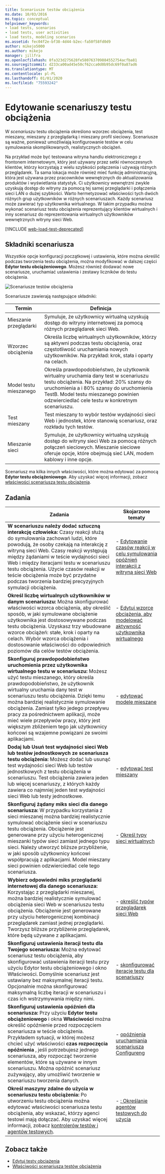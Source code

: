 ```yaml
---
title: Scenariusze testów obciążenia
ms.date: 10/03/2016
ms.topic: conceptual
helpviewer_keywords:
- load tests, scenarios
- load tests, user activities
- load tests, modeling scenarios
ms.assetid: fec04f2e-bf38-4d44-b2ec-fa50f58fd0d9
author: mikejo5000
ms.author: mikejo
manager: jillfra
ms.openlocfilehash: 8fa323d275628fe580763709884552754acfba81
ms.sourcegitcommit: d233ca00ad45e50cf62cca0d0b95dc69f0a87ad6
ms.translationtype: MT
ms.contentlocale: pl-PL
ms.lasthandoff: 01/01/2020
ms.locfileid: "75593242"
---
```

# <a name="edit-load-test-scenarios"></a>Edytowanie scenariuszy testu obciążenia

W *scenariuszu* testu obciążenia określono wzorzec obciążenia, test mieszany, mieszany z przeglądarką i mieszany profil sieciowy. Scenariusze są ważne, ponieważ umożliwiają konfigurowanie testów w celu symulowania skomplikowanych, realistycznych obciążeń.

Na przykład może być testowana witryna handlu elektronicznego z frontonem internetowym, który jest używany przez setki równoczesnych klientów, którzy korzystają z wielu szybkości połączenia i używają różnych przeglądarek. Ta sama lokacja może również mieć funkcję administracyjną, która jest używana przez pracowników wewnętrznych do aktualizowania produktów i wyświetlania statystyk. Ci użytkownicy wewnętrzni zwykle uzyskują dostęp do witryny za pomocą tej samej przeglądarki i połączenia sieci LAN o dużej szybkości. Warto hermetyzować właściwości tych dwóch różnych grup użytkowników w różnych scenariuszach. Każdy scenariusz może zawierać typ użytkownika wirtualnego. W takim przypadku można wykonać scenariusz testu obciążenia reprezentujący klientów wirtualnych i inny scenariusz do reprezentowania wirtualnych użytkowników wewnętrznych witryny sieci Web.

[!INCLUDE [web-load-test-deprecated](includes/web-load-test-deprecated.md)]

## <a name="scenario-components"></a>Składniki scenariusza

Wszystkie opcje konfiguracji początkowej i ustawienia, które można określić podczas tworzenia testu obciążenia, można modyfikować w dalszej części **Edytor testu obciążeniowego**. Możesz również dodawać nowe scenariusze, uruchamiać ustawienia i zestawy liczników do testu obciążenia.

![Scenariusze testów obciążenia](../test/media/loadtesteditinscenarios.png)

Scenariusze zawierają następujące składniki:

|Termin|Definicja|
|-|-|
|Mieszanie przeglądarki|Symuluje, że użytkownicy wirtualną uzyskują dostęp do witryny internetowej za pomocą różnych przeglądarek sieci Web.|
|Wzorzec obciążenia|Określa liczbę wirtualnych użytkowników, którzy są aktywni podczas testu obciążenia, oraz częstotliwość uruchamiania nowych użytkowników. Na przykład: krok, stała i oparty na celach.|
|Model testu mieszanego|Określa prawdopodobieństwo, że użytkownik wirtualny uruchamia dany test w scenariuszu testu obciążenia. Na przykład: 20% szansy do uruchomienia a i 80% szansy do uruchomienia TestB. Model testu mieszanego powinien odzwierciedlać cele testu w konkretnym scenariuszu.|
|Test mieszany|Test mieszany to wybór testów wydajności sieci Web i jednostek, które stanowią scenariusz, oraz rozkładu tych testów.|
|Mieszanie sieci|Symuluje, że użytkownicy wirtualną uzyskują dostęp do witryny sieci Web za pomocą różnych połączeń sieciowych. Mieszanie sieciowe oferuje opcje, które obejmują sieć LAN, modem kablowy i inne opcje.|

Scenariusz ma kilka innych właściwości, które można edytować za pomocą **Edytor testu obciążeniowego**. Aby uzyskać więcej informacji, zobacz [właściwości scenariusza testu obciążenia](../test/load-test-scenario-properties.md).

## <a name="tasks"></a>Zadania

|Zadania|Skojarzone tematy|
|-|-----------------------|
|**W scenariuszu należy dodać sztuczną interakcję człowieka:** Czasy reakcji służą do symulowania zachowań ludzi, które powodują, że osoby czekają na interakcję z witryną sieci Web. Czasy reakcji występują między żądaniami w teście wydajności sieci Web i między iteracjami testu w scenariuszu testu obciążenia. Użycie czasów reakcji w teście obciążenia może być przydatne podczas tworzenia bardziej precyzyjnych symulacji obciążenia.|-   [Edytowanie czasów reakcji w celu symulowania opóźnień interakcji z witryną sieci Web](../test/edit-think-times-in-load-test-scenarios.md)|
|**Określ liczbę wirtualnych użytkowników w danym scenariuszu:** Można skonfigurować właściwości wzorca obciążenia, aby określić sposób, w jaki symulowane obciążenie użytkownika jest dostosowywane podczas testu obciążenia. Uzyskasz trzy wbudowane wzorce obciążeń: stałe, krok i oparty na celach. Wybór wzorca obciążenia i dostosowanie właściwości do odpowiednich poziomów dla celów testów obciążenia.|-   [Edytuj wzorce obciążenia, aby modelować aktywność użytkownika wirtualnego](../test/edit-load-patterns-to-model-virtual-user-activities.md)|
|**Skonfiguruj prawdopodobieństwo uruchomienia przez użytkownika wirtualnego testu w scenariuszu:** Możesz użyć testu mieszanego, który określa prawdopodobieństwo, że użytkownik wirtualny uruchamia dany test w scenariuszu testu obciążenia. Dzięki temu można bardziej realistycznie symulowanie obciążenia. Zamiast tylko jedego przepływu pracy za pośrednictwem aplikacji, może mieć wiele przepływów pracy, który jest większym zbliżeniem tego jak użytkownicy końcowi są wzajemne powiązani ze swoimi aplikacjami.|-   [edytować modele mieszane](../test/edit-test-mix-models-to-specify-the-probability-of-a-virtual-user-running-a-test.md)|
|**Dodaj lub Usuń test wydajności sieci Web lub testów jednostkowych ze scenariusza testu obciążenia:** Możesz dodać lub usunąć test wydajności sieci Web lub testów jednostkowych z testu obciążenia w scenariuszu. Test obciążenia zawiera jeden lub więcej scenariuszy, z których każdy zawiera co najmniej jeden test wydajności sieci Web lub testy jednostkowe.|-   [edytować test mieszany](../test/edit-the-test-mix-to-specify-which-web-browsers-types-in-a-load-test-scenario.md)|
|**Skonfiguruj żądany miks sieci dla danego scenariusza:** W przypadku korzystania z sieci mieszanej można bardziej realistycznie symulować obciążenie sieci w scenariuszu testu obciążenia. Obciążenie jest generowane przy użyciu heterogenicznej mieszanki typów sieci zamiast jednego typu sieci. Należy utworzyć bliższe przybliżenie, w jaki sposób użytkownicy końcowi współpracują z aplikacjami. Model mieszany sieci powinien odzwierciedlać cele tego scenariusza.|-   [Określ typy sieci wirtualnych](../test/specify-virtual-network-types-in-a-load-test-scenario.md)|
|**Wybierz odpowiedni miks przeglądarki internetowej dla danego scenariusza:** Korzystając z przeglądarki mieszanej, można bardziej realistycznie symulować obciążenia sieci Web w scenariuszu testu obciążenia. Obciążenie jest generowane przy użyciu heterogenicznej kombinacji przeglądarek zamiast jednej przeglądarki. Tworzysz bliższe przybliżenie przeglądarek, które będą używane z aplikacjami.|-   [określić typów przeglądarek sieci Web](../test/edit-the-test-mix-to-specify-which-web-browsers-types-in-a-load-test-scenario.md)|
|**Skonfiguruj ustawienia iteracji testu dla Twojego scenariusza:** Można edytować scenariusz testu obciążenia, aby skonfigurować ustawienia iteracji testu przy użyciu Edytor testu obciążeniowego i okno Właściwości. Domyślnie scenariusz jest ustawiany bez maksymalnej iteracji testu. Opcjonalnie można skonfigurować maksymalną liczbę iteracji w scenariuszu i czas ich wstrzymywania między nimi.|-   [skonfigurować iteracje testu dla scenariuszy](../test/configure-test-iterations-in-a-load-test-scenario.md)|
|**Skonfiguruj ustawienia opóźnień dla scenariusza:** Przy użyciu **Edytor testu obciążeniowego** i okna **Właściwości** można określić opóźnienie przed rozpoczęciem scenariusza w teście obciążenia. Przykładem sytuacji, w której możesz chcieć użyć właściwości **czas rozpoczęcia opóźnienia** , jeśli potrzebujesz jednego scenariusza, aby rozpocząć tworzenie elementów, które są używane w innym scenariuszu. Można opóźnić scenariusz zużywający, aby umożliwić tworzenie w scenariuszu tworzenia danych.|-   [opóźnienia uruchamiania scenariusza Configureng](../test/configure-scenario-start-delays.md)|
|**Określ maszyny zdalne do użycia w scenariuszu testu obciążenia:** Po utworzeniu testu obciążenia można edytować właściwości scenariusza testu obciążenia, aby wskazać, którzy agenci testowi mają dołączać. Aby uzyskać więcej informacji, zobacz [kontrolerów testów i agentów testowych](configure-test-agents-and-controllers-for-load-tests.md).|-   [: Określanie agentów testowych do użycia](../test/how-to-specify-test-agents-to-use-in-load-test-scenarios.md)|

## <a name="see-also"></a>Zobacz także

- [Edytuj testy obciążenia](../test/edit-load-tests.md)
- [Właściwości scenariusza testów obciążenia](../test/load-test-scenario-properties.md)
